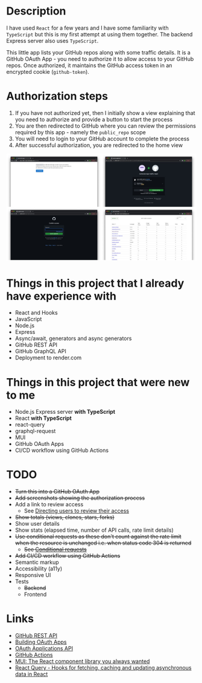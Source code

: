 # Description

I have used `React` for a few years and I have some familiarity with `TypeScript`
but this is my first attempt at using them together. The backend Express server
also uses `TypeScript`.

This little app lists your GitHub repos along with some traffic details.
It is a GitHub OAuth App - you need to authorize it to allow access to your GitHub repos.
Once authorized, it maintains the GitHub access token in an
encrypted cookie (`github-token`).

# Authorization steps

1) If you have not authorized yet, then I initially show a view explaining that you need to authorize
and provide a button to start the process
2) You are then redirected to GitHub where you can review the permissions required by this app - namely the `public_repo` scope
3) You will need to login to your GitHub account to complete the process
4) After successful authorization, you are redirected to the home view

![Authorization steps](screenshots/collage.jpg)

# Things in this project that I already have experience with

* React and Hooks
* JavaScript
* Node.js
* Express
* Async/await, generators and async generators
* GitHub REST API
* GitHub GraphQL API
* Deployment to render.com

# Things in this project that were new to me

* Node.js Express server **with TypeScript**
* React **with TypeScript**
* react-query
* graphql-request
* MUI
* GitHub OAuth Apps
* CI/CD workflow using GitHub Actions

# TODO

* ~~Turn this into a GitHub OAuth App~~
* ~~Add screenshots showing the authorization process~~
* Add a link to review access
  * See [Directing users to review their access](https://docs.github.com/en/developers/apps/building-oauth-apps/authorizing-oauth-apps#directing-users-to-review-their-access)
* ~~Show totals (views, clones, stars, forks)~~
* Show user details
* Show stats (elapsed time, number of API calls, rate limit details)
* ~~Use conditional requests as these don't count against the rate limit when the resource is unchanged i.e. when status code 304 is returned~~
  * ~~See [Conditional requests](https://docs.github.com/en/rest/overview/resources-in-the-rest-api#conditional-requests)~~
* ~~Add CI/CD workflow using GitHub Actions~~
* Semantic markup
* Accessibility (a11y)
* Responsive UI
* Tests
  * ~~Backend~~
  * Frontend

# Links

* [GitHub REST API](https://docs.github.com/en/rest)
* [Building OAuth Apps](https://docs.github.com/en/developers/apps/building-oauth-apps)
* [OAuth Applications API](https://docs.github.com/en/rest/reference/apps#oauth-applications-api)
* [GitHub Actions](https://github.com/features/actions)
* [MUI: The React component library you always wanted](https://mui.com/)
* [React Query - Hooks for fetching, caching and updating asynchronous data in React](https://react-query.tanstack.com/)
